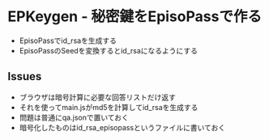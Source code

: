 <h1>EPKeygen - 秘密鍵をEpisoPassで作る</h1>

<ul>
  <li>EpisoPassでid_rsaを生成する</li>
  <li>EpisoPassのSeedを変換するとid_rsaになるようにする</li>
</ul>

<h2>Issues</h3>

<ul>
  <li>ブラウザは暗号計算に必要な回答リストだけ返す
  <li>それを使ってmain.jsがmd5を計算してid_rsaを生成する</li>
  <li>問題は普通にqa.jsonで置いておく</li>
  <li>暗号化したものはid_rsa_episopassというファイルに書いておく</li>
</ul>

